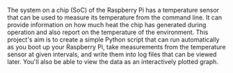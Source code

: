 The system on a chip (SoC) of the Raspberry Pi has a temperature sensor that can be used to measure its temperature from the command line. It can provide information on how much heat the chip has generated during operation and also report on the temperature of the environment. This project's aim is to create a simple Python script that can run automatically as you boot up your Raspberry Pi, take measurements from the temperature sensor at given intervals, and write them into log files that can be viewed later. You'll also be able to view the data as an interactively plotted graph.
